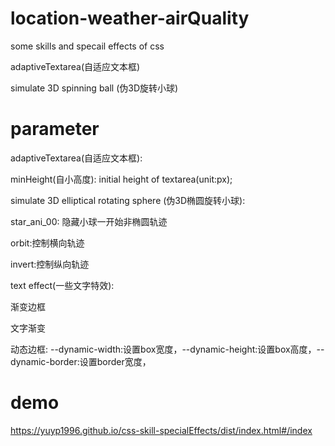 # location-weather-airQuality
some skills and specail effects of css

adaptiveTextarea(自适应文本框)

simulate 3D spinning ball (伪3D旋转小球)

# parameter

adaptiveTextarea(自适应文本框):

  minHeight(自小高度): initial height of textarea(unit:px);
  
simulate 3D elliptical rotating sphere (伪3D椭圆旋转小球):

  star_ani_00: 隐藏小球一开始非椭圆轨迹
  
  orbit:控制横向轨迹

  invert:控制纵向轨迹
  
text effect(一些文字特效):

  渐变边框
  
  文字渐变
  
  动态边框:
    --dynamic-width:设置box宽度，--dynamic-height:设置box高度，--dynamic-border:设置border宽度，
# demo

https://yuyp1996.github.io/css-skill-specialEffects/dist/index.html#/index
